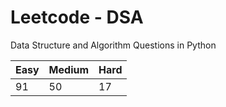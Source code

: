 # Leetcode - DSA

Data Structure and Algorithm Questions in Python

| Easy   |  Medium  | Hard |
|--------|----------|------|
|   91   |    50    |  17  |
